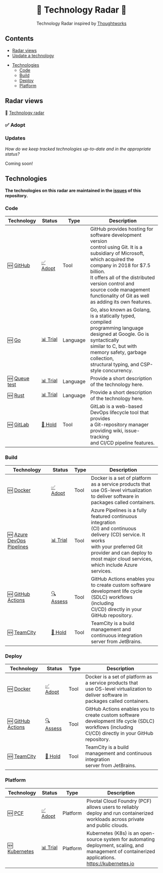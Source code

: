 <div align="center">
	<!--img width="500" height="350" src="images/logo.svg" alt="Building Blocks"-->
	<h1>📡 Technology Radar 🎯</h1>
    <p>Technology Radar inspired by <a href="https://radar.thoughtworks.com">Thoughtworks</a></p>
</div>

<!-- toc -->

## Contents

- [Radar views](#Radar-views)
- [Update a technology](#Updates)
<!-- generated index -->
- [Technologies](#Technologies)
  - [Code](#Code)
  - [Build](#Build)
  - [Deploy](#Deploy)
  - [Platform](#Platform)
<!-- generated index end -->

<!-- tocstop -->

## Radar views
📡 [Technology radar][tech radar]

### ✅ Adopt

### Updates

*How do we keep tracked technologies up-to-date and in the appropriate status?*

Coming soon!

<!-- generated list -->
## Technologies
**The technologies on this radar are maintained in the [issues](https://github.com/timperman/radar/issues) of this repository.**

### Code
| Technology | Status | Type | Description |
|---|---|---|---|
| 🆕 [GitHub](https://github.com/timperman/radar/issues/15) | [✅ Adopt](#-Adopt) | Tool | GitHub provides hosting for software development version<br> control using Git. It is a subsidiary of Microsoft,<br> which acquired the company in 2018 for $7.5 billion.<br> It offers all of the distributed version control and<br> source code management functionality of Git as well<br> as adding its own features. |
| 🆕 [Go](https://github.com/timperman/radar/issues/11) | [📊 Trial](#-Trial) | Language | Go, also known as Golang, is a statically typed, compiled<br> programming language designed at Google. Go is syntactically<br> similar to C, but with memory safety, garbage collection,<br> structural typing, and CSP-style concurrency. |
| 🆕 [Queue test](https://github.com/timperman/radar/issues/28) | [📊 Trial](#-Trial) | Language | Provide a short description of the technology here. |
| 🆕 [Rust](https://github.com/timperman/radar/issues/27) | [📊 Trial](#-Trial) | Language | Provide a short description of the technology here. |
| 🆕 [GitLab](https://github.com/timperman/radar/issues/19) | [🛑 Hold](#-Hold) | Tool | GitLab is a web-based DevOps lifecycle tool that provides<br> a Git-repository manager providing wiki, issue-tracking<br> and CI/CD pipeline features. |

### Build
| Technology | Status | Type | Description |
|---|---|---|---|
| 🆕 [Docker](https://github.com/timperman/radar/issues/24) | [✅ Adopt](#-Adopt) | Tool | Docker is a set of platform as a service products that<br> use OS-level virtualization to deliver software in<br> packages called containers. |
| 🆕 [Azure DevOps Pipelines](https://github.com/timperman/radar/issues/12) | [📊 Trial](#-Trial) | Tool | Azure Pipelines is a fully featured continuous integration<br> (CI) and continuous delivery (CD) service. It works<br> with your preferred Git provider and can deploy to<br> most major cloud services, which include Azure services. |
| 🆕 [GitHub Actions](https://github.com/timperman/radar/issues/14) | [🔍 Assess](#-Assess) | Tool | GitHub Actions enables you to create custom software<br> development life cycle (SDLC) workflows (including<br> CI/CD) directly in your GitHub repository. |
| 🆕 [TeamCity](https://github.com/timperman/radar/issues/22) | [🛑 Hold](#-Hold) | Tool | TeamCity is a build management and continuous integration<br> server from JetBrains. |

### Deploy
| Technology | Status | Type | Description |
|---|---|---|---|
| 🆕 [Docker](https://github.com/timperman/radar/issues/24) | [✅ Adopt](#-Adopt) | Tool | Docker is a set of platform as a service products that<br> use OS-level virtualization to deliver software in<br> packages called containers. |
| 🆕 [GitHub Actions](https://github.com/timperman/radar/issues/14) | [🔍 Assess](#-Assess) | Tool | GitHub Actions enables you to create custom software<br> development life cycle (SDLC) workflows (including<br> CI/CD) directly in your GitHub repository. |
| 🆕 [TeamCity](https://github.com/timperman/radar/issues/22) | [🛑 Hold](#-Hold) | Tool | TeamCity is a build management and continuous integration<br> server from JetBrains. |

### Platform
| Technology | Status | Type | Description |
|---|---|---|---|
| 🆕 [PCF](https://github.com/timperman/radar/issues/21) | [✅ Adopt](#-Adopt) | Platform | Pivotal Cloud Foundry (PCF) allows users to reliably<br> deploy and run containerized workloads across private<br> and public clouds.  |
| 🆕 [Kubernetes](https://github.com/timperman/radar/issues/20) | [📊 Trial](#-Trial) | Platform | Kubernetes (K8s) is an open-source system for automating<br> deployment, scaling, and management of containerized<br> applications. https://kubernetes.io |
<!-- generated list end -->

[tech radar]: https://radar.thoughtworks.com/
[new issue]: https://github.com/timperman/radar/issues/new/choose
